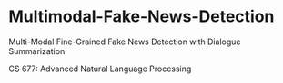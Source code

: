 # Multimodal-Fake-News-Detection
Multi-Modal Fine-Grained Fake News Detection with Dialogue Summarization

CS 677: Advanced Natural Language Processing

